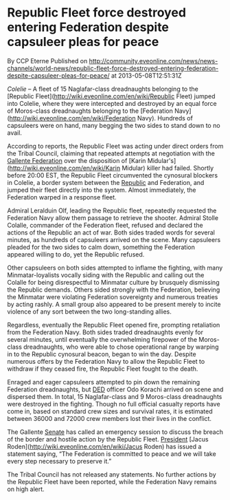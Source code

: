 # Republic Fleet force destroyed entering Federation despite capsuleer pleas for peace
By CCP Eterne
Published on http://community.eveonline.com/news/news-channels/world-news/republic-fleet-force-destroyed-entering-federation-despite-capsuleer-pleas-for-peace/ at 2013-05-08T12:51:31Z

_Colelie_ – A fleet of 15 Naglafar-class dreadnaughts belonging to the [Republic Fleet](http://wiki.eveonline.com/en/wiki/Republic Fleet) jumped into Colelie, where they were intercepted and destroyed by an equal force of Moros-class dreadnaughts belonging to the [Federation Navy](http://wiki.eveonline.com/en/wiki/Federation Navy). Hundreds of capsuleers were on hand, many begging the two sides to stand down to no avail.

According to reports, the Republic Fleet was acting under direct orders from the Tribal Council, claiming that repeated attempts at negotiation with the [Gallente Federation](http://wiki.eveonline.com/en/wiki/Gallente) over the disposition of [Karin Midular's](http://wiki.eveonline.com/en/wiki/Karin Midular) killer had failed. Shortly before 20:00 EST, the Republic Fleet circumvented the cynosural blockers in Colelie, a border system between the [Republic](http://wiki.eveonline.com/en/wiki/Minmatar) and Federation, and jumped their fleet directly into the system. Almost immediately, the Federation warped in a response fleet.

Admiral Leralduin Olf, leading the Republic fleet, repeatedly requested the Federation Navy allow them passage to retrieve the shooter. Admiral Stolle Colalle, commander of the Federation fleet, refused and declared the actions of the Republic an act of war. Both sides traded words for several minutes, as hundreds of capsuleers arrived on the scene. Many capsuleers pleaded for the two sides to calm down, something the Federation appeared willing to do, yet the Republic refused.

Other capsuleers on both sides attempted to inflame the fighting, with many Minmatar-loyalists vocally siding with the Republic and calling out the Colalle for being disrespectful to Minmatar culture by brusquely dismissing the Republic demands. Others sided strongly with the Federation, believing the Minmatar were violating Federation sovereignty and numerous treaties by acting rashly. A small group also appeared to be present merely to incite violence of any sort between the two long-standing allies.

Regardless, eventually the Republic Fleet opened fire, prompting retaliation from the Federation Navy. Both sides traded dreadnaughts evenly for several minutes, until eventually the overwhelming firepower of the Moros-class dreadnaughts, who were able to chose operational range by warping in to the Republic cynosural beacon, began to win the day. Despite numerous offers by the Federation Navy to allow the Republic Fleet to withdraw if they ceased fire, the Republic Fleet fought to the death.

Enraged and eager capsuleers attempted to pin down the remaining Federation dreadnaughts, but [DED](http://wiki.eveonline.com/en/wiki/DED) officer Odo Korachi arrived on scene and dispersed them. In total, 15 Naglafar-class and 9 Moros-class dreadnaughts were destroyed in the fighting. Though no full official casualty reports have come in, based on standard crew sizes and survival rates, it is estimated between 36000 and 72000 crew members lost their lives in the conflict.

The Gallente [Senate](http://wiki.eveonline.com/en/wiki/Senate) has called an emergency session to discuss the breach of the border and hostile action by the Republic Fleet. [President](http://wiki.eveonline.com/en/wiki/President) [Jacus Roden](http://wiki.eveonline.com/en/wiki/Jacus Roden) has issued a statement saying, “The Federation is committed to peace and we will take every step necessary to preserve it.”

The Tribal Council has not released any statements. No further actions by the Republic Fleet have been reported, while the Federation Navy remains on high alert.

